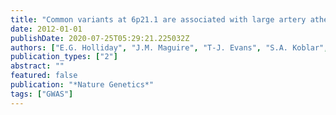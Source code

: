 ```yaml
---
title: "Common variants at 6p21.1 are associated with large artery atherosclerotic stroke"
date: 2012-01-01
publishDate: 2020-07-25T05:29:21.225032Z
authors: ["E.G. Holliday", "J.M. Maguire", "T-J. Evans", "S.A. Koblar", "J. Jannes", "J. Sturm", "G.J. Hankey", "R. Baker", "J. Golledge", "M.W. Parsons", "R. Malik", "M.A. McEvoy", "E. Biros", "M.D. Lewis", "L. Lincz", "R. Peel", "C.J. Oldmeadow", "W.T. Smith", "P.A. Moscato", "S. Barlera", "S. Bevan", "J.C. Bis", "E. Boerwinkle", "T.G. Brott", "R.D. Brown Jr", "Y.C. Cheng", "J.W. Cole", "I. Cotlarciuc", "W.J. Devan", "M. Fornage", "K.L. Furie", "S. Gr Tarsd Ttir", "A. Gschwendtner", "M.A. Ikram", "W.T. Longstreth Jr", "J.F. Meschia", "B.D. Mitchell", "T.H. Mosley", "M.A. Nalls", "E.A. Parati", "B.M. Psaty", "P. Sharma", "K. Stefansson", "G. Thorleifsson", "U. Thorsteinsdottir", "M. Traylor", "B.F.J. Verhaaren", "K.L. Wiggins", "B.B. Worrall", "C. Sudlow", "P.M. Rothwell", "M. Farrall", "M. Dichgans", "J. Rosand", "H.S. Markus", "R. Scott", "C.R. Levi", "J.R. Attia"]
publication_types: ["2"]
abstract: ""
featured: false
publication: "*Nature Genetics*"
tags: ["GWAS"]
---
```


